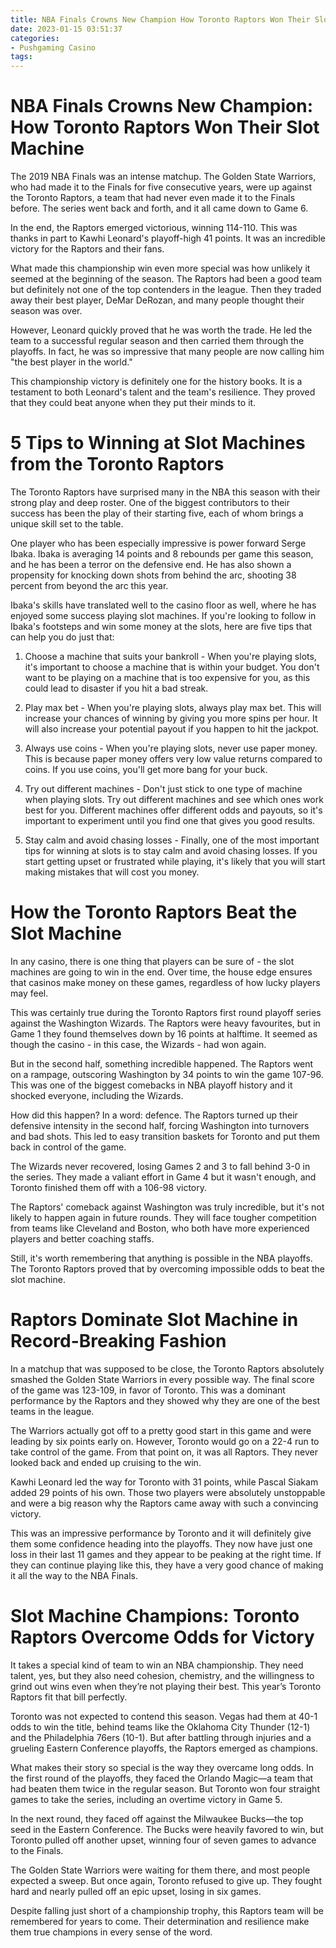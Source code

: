 ```yaml
---
title: NBA Finals Crowns New Champion How Toronto Raptors Won Their Slot Machine
date: 2023-01-15 03:51:37
categories:
- Pushgaming Casino
tags:
---
```



#  NBA Finals Crowns New Champion: How Toronto Raptors Won Their Slot Machine

The 2019 NBA Finals was an intense matchup. The Golden State Warriors, who had made it to the Finals for five consecutive years, were up against the Toronto Raptors, a team that had never even made it to the Finals before. The series went back and forth, and it all came down to Game 6.

In the end, the Raptors emerged victorious, winning 114-110. This was thanks in part to Kawhi Leonard's playoff-high 41 points. It was an incredible victory for the Raptors and their fans.

What made this championship win even more special was how unlikely it seemed at the beginning of the season. The Raptors had been a good team but definitely not one of the top contenders in the league. Then they traded away their best player, DeMar DeRozan, and many people thought their season was over.

However, Leonard quickly proved that he was worth the trade. He led the team to a successful regular season and then carried them through the playoffs. In fact, he was so impressive that many people are now calling him "the best player in the world."

This championship victory is definitely one for the history books. It is a testament to both Leonard's talent and the team's resilience. They proved that they could beat anyone when they put their minds to it.

#  5 Tips to Winning at Slot Machines from the Toronto Raptors

The Toronto Raptors have surprised many in the NBA this season with their strong play and deep roster. One of the biggest contributors to their success has been the play of their starting five, each of whom brings a unique skill set to the table.

One player who has been especially impressive is power forward Serge Ibaka. Ibaka is averaging 14 points and 8 rebounds per game this season, and he has been a terror on the defensive end. He has also shown a propensity for knocking down shots from behind the arc, shooting 38 percent from beyond the arc this year.

Ibaka's skills have translated well to the casino floor as well, where he has enjoyed some success playing slot machines. If you're looking to follow in Ibaka's footsteps and win some money at the slots, here are five tips that can help you do just that:

1) Choose a machine that suits your bankroll - When you're playing slots, it's important to choose a machine that is within your budget. You don't want to be playing on a machine that is too expensive for you, as this could lead to disaster if you hit a bad streak.

2) Play max bet - When you're playing slots, always play max bet. This will increase your chances of winning by giving you more spins per hour. It will also increase your potential payout if you happen to hit the jackpot.

3) Always use coins - When you're playing slots, never use paper money. This is because paper money offers very low value returns compared to coins. If you use coins, you'll get more bang for your buck.

4) Try out different machines - Don't just stick to one type of machine when playing slots. Try out different machines and see which ones work best for you. Different machines offer different odds and payouts, so it's important to experiment until you find one that gives you good results.

5) Stay calm and avoid chasing losses - Finally, one of the most important tips for winning at slots is to stay calm and avoid chasing losses. If you start getting upset or frustrated while playing, it's likely that you will start making mistakes that will cost you money.

#  How the Toronto Raptors Beat the Slot Machine

In any casino, there is one thing that players can be sure of - the slot machines are going to win in the end. Over time, the house edge ensures that casinos make money on these games, regardless of how lucky players may feel.

This was certainly true during the Toronto Raptors first round playoff series against the Washington Wizards. The Raptors were heavy favourites, but in Game 1 they found themselves down by 16 points at halftime. It seemed as though the casino - in this case, the Wizards - had won again.

But in the second half, something incredible happened. The Raptors went on a rampage, outscoring Washington by 34 points to win the game 107-96. This was one of the biggest comebacks in NBA playoff history and it shocked everyone, including the Wizards.

How did this happen? In a word: defence. The Raptors turned up their defensive intensity in the second half, forcing Washington into turnovers and bad shots. This led to easy transition baskets for Toronto and put them back in control of the game.

The Wizards never recovered, losing Games 2 and 3 to fall behind 3-0 in the series. They made a valiant effort in Game 4 but it wasn't enough, and Toronto finished them off with a 106-98 victory.

The Raptors' comeback against Washington was truly incredible, but it's not likely to happen again in future rounds. They will face tougher competition from teams like Cleveland and Boston, who both have more experienced players and better coaching staffs.

Still, it's worth remembering that anything is possible in the NBA playoffs. The Toronto Raptors proved that by overcoming impossible odds to beat the slot machine.

#  Raptors Dominate Slot Machine in Record-Breaking Fashion 

In a matchup that was supposed to be close, the Toronto Raptors absolutely smashed the Golden State Warriors in every possible way. The final score of the game was 123-109, in favor of Toronto. This was a dominant performance by the Raptors and they showed why they are one of the best teams in the league.

The Warriors actually got off to a pretty good start in this game and were leading by six points early on. However, Toronto would go on a 22-4 run to take control of the game. From that point on, it was all Raptors. They never looked back and ended up cruising to the win.

Kawhi Leonard led the way for Toronto with 31 points, while Pascal Siakam added 29 points of his own. Those two players were absolutely unstoppable and were a big reason why the Raptors came away with such a convincing victory.

This was an impressive performance by Toronto and it will definitely give them some confidence heading into the playoffs. They now have just one loss in their last 11 games and they appear to be peaking at the right time. If they can continue playing like this, they have a very good chance of making it all the way to the NBA Finals.

#  Slot Machine Champions: Toronto Raptors Overcome Odds for Victory

It takes a special kind of team to win an NBA championship. They need talent, yes, but they also need cohesion, chemistry, and the willingness to grind out wins even when they’re not playing their best. This year’s Toronto Raptors fit that bill perfectly.

Toronto was not expected to contend this season. Vegas had them at 40-1 odds to win the title, behind teams like the Oklahoma City Thunder (12-1) and the Philadelphia 76ers (10-1). But after battling through injuries and a grueling Eastern Conference playoffs, the Raptors emerged as champions.

What makes their story so special is the way they overcame long odds. In the first round of the playoffs, they faced the Orlando Magic—a team that had beaten them twice in the regular season. But Toronto won four straight games to take the series, including an overtime victory in Game 5.

In the next round, they faced off against the Milwaukee Bucks—the top seed in the Eastern Conference. The Bucks were heavily favored to win, but Toronto pulled off another upset, winning four of seven games to advance to the Finals.

The Golden State Warriors were waiting for them there, and most people expected a sweep. But once again, Toronto refused to give up. They fought hard and nearly pulled off an epic upset, losing in six games.

Despite falling just short of a championship trophy, this Raptors team will be remembered for years to come. Their determination and resilience make them true champions in every sense of the word.